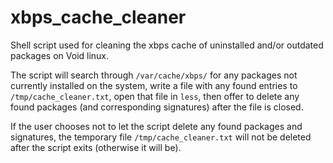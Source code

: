 # xbps_cache_cleaner

Shell script used for cleaning the xbps cache of uninstalled and/or outdated packages on Void linux. 

The script will search through ```/var/cache/xbps/``` for any packages not currently installed on the system, write a file with any found entries to ```/tmp/cache_cleaner.txt```, open that file in ```less```, then offer to delete any found packages (and corresponding signatures) after the file is closed.

If the user chooses not to let the script delete any found packages and signatures, the temporary file ```/tmp/cache_cleaner.txt``` will not be deleted after the script exits (otherwise it will be).

